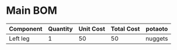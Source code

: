 # Main BOM

| Component | Quantity | Unit Cost | Total Cost | potaoto |
| --- | --- | --- | --- | --- |
| Left leg | 1 | 50 | 50 | nuggets |

